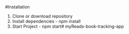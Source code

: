 #Installation
1. Clone or download repository
2. Install dependencies - npm install
3. Start Project - npm start# myReads-book-tracking-app
